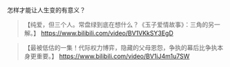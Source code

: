 怎样才能让人生变的有意义？

>【纯爱，但三个人。常盘绿到底在想什么？《玉子爱情故事》：三角的另一解。】 https://www.bilibili.com/video/BV1VKkSY3EgD

>【最被低估的一集！代际权力博弈，隐藏的父母恩怨，争执的幕后比争执本身更重要。】 https://www.bilibili.com/video/BV1iJ4m1u7SW
